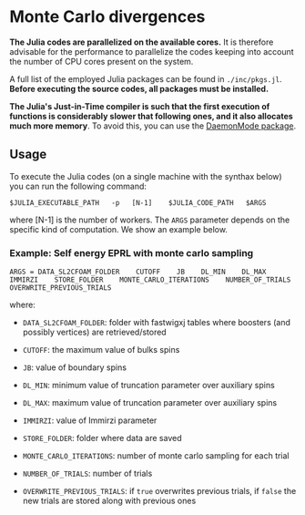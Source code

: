 # Monte Carlo divergences

**The Julia codes are parallelized on the available cores.** It is therefore advisable for the performance to parallelize the codes keeping into account the number of CPU cores present on the system.

A full list of the employed Julia packages can be found in `./inc/pkgs.jl`. **Before executing the source codes, all packages must be installed.**

**The Julia's Just-in-Time compiler is such that the first execution of functions is considerably slower that following ones, and it also allocates much more memory**. To avoid this, you can use the [DaemonMode package](https://github.com/dmolina/DaemonMode.jl).

## Usage

To execute the Julia codes (on a single machine with the synthax below) you can run the following command:

```
$JULIA_EXECUTABLE_PATH   -p   [N-1]    $JULIA_CODE_PATH   $ARGS
```

where [N-1] is the number of workers. The `ARGS` parameter depends on the specific kind of computation. We show an example below.

### Example: Self energy EPRL with monte carlo sampling

```
ARGS = DATA_SL2CFOAM_FOLDER    CUTOFF    JB    DL_MIN    DL_MAX     IMMIRZI    STORE_FOLDER    MONTE_CARLO_ITERATIONS    NUMBER_OF_TRIALS    OVERWRITE_PREVIOUS_TRIALS
```

where:

- `DATA_SL2CFOAM_FOLDER`: folder with fastwigxj tables where boosters (and possibly vertices) are retrieved/stored

- `CUTOFF`: the maximum value of bulks spins

- `JB`: value of boundary spins

- `DL_MIN`: minimum value of truncation parameter over auxiliary spins

- `DL_MAX`: maximum value of truncation parameter over auxiliary spins

- `IMMIRZI`: value of Immirzi parameter

- `STORE_FOLDER`: folder where data are saved

- `MONTE_CARLO_ITERATIONS`: number of monte carlo sampling for each trial

- `NUMBER_OF_TRIALS`: number of trials

- `OVERWRITE_PREVIOUS_TRIALS`: if `true` overwrites previous trials, if `false` the new trials are stored along with previous ones